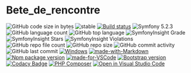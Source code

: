 # Bete_de_rencontre
![GitHub code size in bytes](https://img.shields.io/github/languages/code-size/RedOren28/Bete_de_rencontre)
![stable](https://img.shields.io/badge/stability-stable-brightgreen.svg)
[![Build status](https://ci.appveyor.com/api/projects/status/pvoiujbphmt4figl?svg=true)](https://ci.appveyor.com/project/RedOren28/bete-de-rencontre)
<img src="https://img.shields.io/badge/Symfony-5.2.3-purple.svg?style=flat-square&logo=symfony" alt="Symfony 5.2.3"/>
![GitHub language count](https://img.shields.io/github/languages/count/RedOren28/Bete_de_rencontre)
![GitHub top language](https://img.shields.io/github/languages/top/RedOren28/Bete_de_rencontre)
![SymfonyInsight Grade](https://img.shields.io/symfony/i/grade/fd4760f2-bfb1-49d2-ad1a-7b344465ecd2)
![SymfonyInsight Stars](https://img.shields.io/symfony/i/stars/fd4760f2-bfb1-49d2-ad1a-7b344465ecd2)
![SymfonyInsight Violations](https://img.shields.io/symfony/i/violations/fd4760f2-bfb1-49d2-ad1a-7b344465ecd2)
![GitHub repo file count](https://img.shields.io/github/directory-file-count/RedOren28/Bete_de_rencontre)
![GitHub repo size](https://img.shields.io/github/repo-size/RedOren28/Bete_de_rencontre)
![GitHub commit activity](https://img.shields.io/github/commit-activity/w/RedOren28/Bete_de_rencontre)
![GitHub last commit](https://img.shields.io/github/last-commit/RedOren28/Bete_de_rencontre)
[![Windows](https://svgshare.com/i/ZhY.svg)](https://svgshare.com/i/ZhY.svg)
[![made-with-Markdown](https://img.shields.io/badge/Made%20with-Markdown-1f425f.svg)](http://commonmark.org)
[![Npm package version](https://badgen.net/npm/v/express)](https://npmjs.com/package/express)
[![made-for-VSCode](https://img.shields.io/badge/Made%20for-VSCode-1f425f.svg)](https://code.visualstudio.com/)
 <a href="https://getbootstrap.com/docs">
    <img src="https://flat.badgen.net/badge/bootstrap/4.5.x/563d7c" alt="Bootstrap version">
  </a>
[![Codacy Badge](https://app.codacy.com/project/badge/Grade/bd4194a94b4b49d3abc029bf78f7c4a0)](https://app.codacy.com/gh/RedOren28/Bete_de_rencontre/dashboard?utm_source=gh&utm_medium=referral&utm_content=&utm_campaign=Badge_grade)
[![PHP Composer](https://github.com/RedOren28/Bete_de_rencontre/actions/workflows/php.yml/badge.svg)](https://github.com/RedOren28/Bete_de_rencontre/actions/workflows/php.yml)
[![Open in Visual Studio Code](https://open.vscode.dev/badges/open-in-vscode.svg)](https://open.vscode.dev/RedOren28/Bete_de_rencontre)
